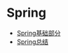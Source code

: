 # Spring

* [Spring基础部分](./Spring%E5%9F%BA%E7%A1%80%E9%83%A8%E5%88%86.md)
* [Spring总结](./Spring%E6%80%BB%E7%BB%93.md)